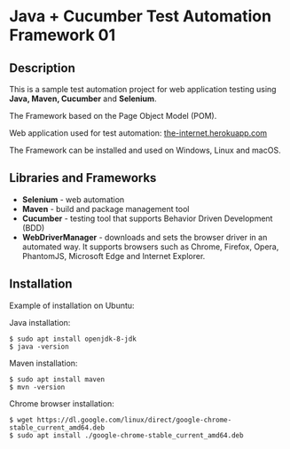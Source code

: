 # Java + Cucumber Test Automation Framework 01

## Description
This is a sample test automation project for web application testing using **Java, Maven, Cucumber** and **Selenium**.

The Framework based on the Page Object Model (POM).

Web application used for test automation: [the-internet.herokuapp.com](https://the-internet.herokuapp.com/)

The Framework can be installed and used on Windows, Linux and macOS.

## Libraries and Frameworks

- **Selenium** - web automation
- **Maven** - build and package management tool
- **Cucumber** - testing tool that supports Behavior Driven Development (BDD)
- **WebDriverManager** - downloads and sets the browser driver in an automated way. It supports browsers such as Chrome, Firefox, Opera, PhantomJS, Microsoft Edge and Internet Explorer.

## Installation

Example of installation on Ubuntu:

Java installation:

```
$ sudo apt install openjdk-8-jdk
$ java -version
```

Maven installation:
```
$ sudo apt install maven
$ mvn -version
```


Chrome browser installation:
```
$ wget https://dl.google.com/linux/direct/google-chrome-stable_current_amd64.deb
$ sudo apt install ./google-chrome-stable_current_amd64.deb
```
